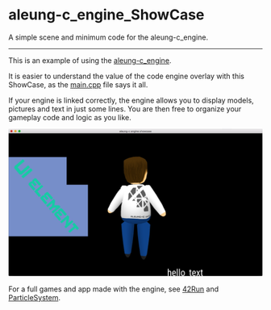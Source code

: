# aleung-c_engine_ShowCase
A simple scene and minimum code for the aleung-c_engine.

----

This is an example of using the [aleung-c_engine](https://github.com/aleung-c/aleung-c_engine).

It is easier to understand the value of the code engine overlay with this ShowCase,
as the [main.cpp](https://github.com/aleung-c/aleung-c_engine_ShowCase/blob/master/src/main.cpp) file says it all.

If your engine is linked correctly, the engine allows you to display models, pictures and text in just some lines.
You are then free to organize your gameplay code and logic as you like.

![Alt text](./screens/showcase_engine_1.png "aleung-c_engine showcase screenshot 1")

For a full games and app made with the engine, see [42Run](https://github.com/aleung-c/42run) and [ParticleSystem](https://github.com/aleung-c/ParticleSystem).
